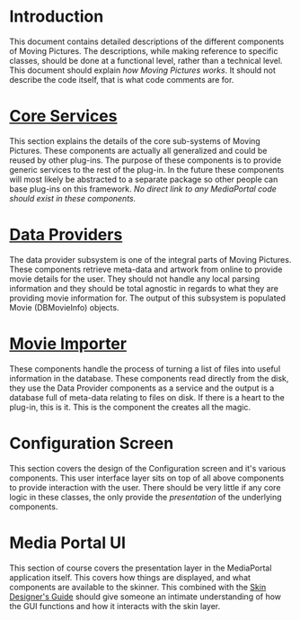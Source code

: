 # Introduction #
This document contains detailed descriptions of the different components of Moving Pictures. The descriptions, while making reference to specific classes, should be done at a functional level, rather than a technical level. This document should explain _how Moving Pictures works_. It should not describe the code itself, that is what code comments are for.


# [Core Services](DesignDocumentCoreServices.md) #
This section explains the details of the core sub-systems of Moving Pictures. These components are actually all generalized and could be reused by other plug-ins. The purpose of these components is to provide generic services to the rest of the plug-in. In the future these components will most likely be abstracted to a separate package so other people can base plug-ins on this framework. _No direct link to any MediaPortal code should exist in these components._

# [Data Providers](DesignDocumentDataProviders.md) #
The data provider subsystem is one of the integral parts of Moving Pictures. These components retrieve meta-data and artwork from online to provide movie details for the user. They should not handle any local parsing information and they should be total agnostic in regards to what they are providing movie information for. The output of this subsystem is populated Movie (DBMovieInfo) objects.

# [Movie Importer](DesignDocumentMovieImporter.md) #
These components handle the process of turning a list of files into useful information in the database. These components read directly from the disk, they use the Data Provider components as a service and the output is a database full of meta-data relating to files on disk. If there is a heart to the plug-in, this is it. This is the component the creates all the magic.

# Configuration Screen #
This section covers the design of the Configuration screen and it's various components. This user interface layer sits on top of all above components to provide interaction with the user. There should be very little if any core logic in these classes, the only provide the _presentation_ of the underlying components.

# Media Portal UI #
This section of course covers the presentation layer in the MediaPortal application itself. This covers how things are displayed, and what components are available to the skinner. This combined with the [Skin Designer's Guide](SkinDesignersGuide.md) should give someone an intimate understanding of how the GUI functions and how it interacts with the skin layer.